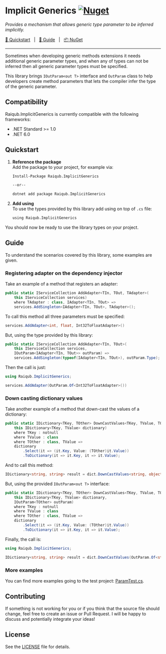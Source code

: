 # Implicit Generics [![Nuget](https://img.shields.io/nuget/v/raiqub.implicitgenerics)](https://www.nuget.org/packages/raiqub.implicitgenerics)

_Provides a mechanism that allows generic type parameter to be inferred implicitly._

[🏃 Quickstart](#quickstart) &nbsp; | &nbsp; [📗 Guide](#guide) &nbsp; | &nbsp; [📦 NuGet](https://www.nuget.org/packages/raiqub.implicitgenerics)

<hr />

Sometimes when developing generic methods extensions it needs additional generic parameter types,
and when any of types can not be inferred then all generic parameter types must be specified.

This library brings ``IOutParam<out T>`` interface and ``OutParam`` class to help developers create method
parameters that lets the compiler infer the type of the generic parameter.

## Compatibility

Raiqub.ImplicitGenerics is currently compatible with the following frameworks:
* .NET Standard >= 1.0
* .NET 6.0

## Quickstart

1. **Reference the package** <br/>
   Add the package to your project, for example via:

   ```sh
   Install-Package Raiqub.ImplicitGenerics

   --or--

   dotnet add package Raiqub.ImplicitGenerics
   ```
2. **Add using** <br/>
   To use the types provided by this library add using on top of ``.cs`` file:
   ```sh
   using Raiqub.ImplicitGenerics
   ```
You should now be ready to use the library types on your project.

## Guide

To understand the scenarios covered by this library, some examples are given.

### Registering adapter on the dependency injector

Take an example of a method that registers an adapter:

```csharp
public static IServiceCollection AddAdapter<TIn, TOut, TAdapter>(
    this IServiceCollection services)
    where TAdapter : class, IAdapter<TIn, TOut> =>
    services.AddSingleton<IAdapter<TIn, TOut>, TAdapter>();
```

To call this method all three parameters must be specified:

```csharp
services.AddAdapter<int, float, Int32ToFloatAdapter>()
```

But, using the type provided by this library:

```csharp
public static IServiceCollection AddAdapter<TIn, TOut>(
    this IServiceCollection services,
    IOutParam<IAdapter<TIn, TOut>> outParam) =>
    services.AddSingleton(typeof(IAdapter<TIn, TOut>), outParam.Type);
```

Then the call is just:

```csharp
using Raiqub.ImplicitGenerics;

services.AddAdapter(OutParam.Of<Int32ToFloatAdapter>())
```

### Down casting dictionary values

Take another example of a method that down-cast the values of a dictionary:

```csharp
public static IDictionary<TKey, TOther> DownCastValues<TKey, TValue, TOther>(
    this IDictionary<TKey, TValue> dictionary)
    where TKey : notnull
    where TValue : class
    where TOther : class, TValue =>
    dictionary
        .Select(it => (it.Key, Value: (TOther)it.Value))
        .ToDictionary(it => it.Key, it => it.Value);
```

And to call this method:

```csharp
IDictionary<string, string> result = dict.DownCastValues<string, object, string>();
```

But, using the provided ``IOutParam<out T>`` interface:

```csharp
public static IDictionary<TKey, TOther> DownCastValues<TKey, TValue, TOther>(
    this IDictionary<TKey, TValue> dictionary,
    IOutParam<TOther> outParam)
    where TKey : notnull
    where TValue : class
    where TOther : class, TValue =>
    dictionary
        .Select(it => (it.Key, Value: (TOther)it.Value))
        .ToDictionary(it => it.Key, it => it.Value);
```

Finally, the call is:

```csharp
using Raiqub.ImplicitGenerics;

IDictionary<string, string> result = dict.DownCastValues(OutParam.Of<string>());
```

### More examples

You can find more examples going to the test project: [ParamTest.cs](./tests/Raiqub.ImplicitGenerics.Tests/ParamTest.cs).

## Contributing

If something is not working for you or if you think that the source file
should change, feel free to create an issue or Pull Request.
I will be happy to discuss and potentially integrate your ideas!

## License

See the [LICENSE](./LICENSE) file for details.
